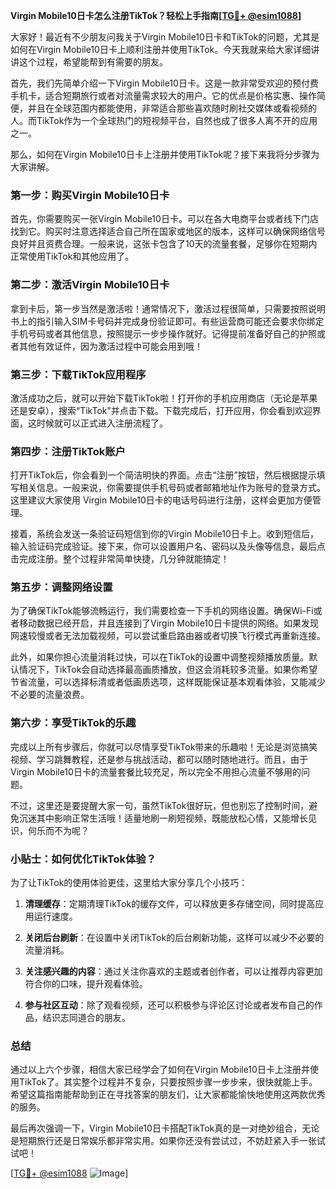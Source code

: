 **Virgin Mobile10日卡怎么注册TikTok？轻松上手指南[[TG💪+ @esim1088](https://t.me/s/esim1088)]**

大家好！最近有不少朋友问我关于Virgin Mobile10日卡和TikTok的问题，尤其是如何在Virgin Mobile10日卡上顺利注册并使用TikTok。今天我就来给大家详细讲讲这个过程，希望能帮到有需要的朋友。

首先，我们先简单介绍一下Virgin Mobile10日卡。这是一款非常受欢迎的预付费手机卡，适合短期旅行或者对流量需求较大的用户。它的优点是价格实惠、操作简便，并且在全球范围内都能使用，非常适合那些喜欢随时刷社交媒体或看视频的人。而TikTok作为一个全球热门的短视频平台，自然也成了很多人离不开的应用之一。

那么，如何在Virgin Mobile10日卡上注册并使用TikTok呢？接下来我将分步骤为大家讲解。

### 第一步：购买Virgin Mobile10日卡

首先，你需要购买一张Virgin Mobile10日卡。可以在各大电商平台或者线下门店找到它。购买时注意选择适合自己所在国家或地区的版本，这样可以确保网络信号良好并且资费合理。一般来说，这张卡包含了10天的流量套餐，足够你在短期内正常使用TikTok和其他应用了。

### 第二步：激活Virgin Mobile10日卡

拿到卡后，第一步当然是激活啦！通常情况下，激活过程很简单，只需要按照说明书上的指引输入SIM卡号码并完成身份验证即可。有些运营商可能还会要求你绑定手机号码或者其他信息，按照提示一步步操作就好。记得提前准备好自己的护照或者其他有效证件，因为激活过程中可能会用到哦！

### 第三步：下载TikTok应用程序

激活成功之后，就可以开始下载TikTok啦！打开你的手机应用商店（无论是苹果还是安卓），搜索“TikTok”并点击下载。下载完成后，打开应用，你会看到欢迎界面，这时候就可以正式进入注册流程了。

### 第四步：注册TikTok账户

打开TikTok后，你会看到一个简洁明快的界面。点击“注册”按钮，然后根据提示填写相关信息。一般来说，你需要提供手机号码或者邮箱地址作为账号的登录方式。这里建议大家使用 Virgin Mobile10日卡的电话号码进行注册，这样会更加方便管理。

接着，系统会发送一条验证码短信到你的Virgin Mobile10日卡上。收到短信后，输入验证码完成验证。接下来，你可以设置用户名、密码以及头像等信息，最后点击完成注册。整个过程非常简单快捷，几分钟就能搞定！

### 第五步：调整网络设置

为了确保TikTok能够流畅运行，我们需要检查一下手机的网络设置。确保Wi-Fi或者移动数据已经开启，并且连接到了Virgin Mobile10日卡提供的网络。如果发现网速较慢或者无法加载视频，可以尝试重启路由器或者切换飞行模式再重新连接。

此外，如果你担心流量消耗过快，可以在TikTok的设置中调整视频播放质量。默认情况下，TikTok会自动选择最高画质播放，但这会消耗较多流量。如果你希望节省流量，可以选择标清或者低画质选项，这样既能保证基本观看体验，又能减少不必要的流量浪费。

### 第六步：享受TikTok的乐趣

完成以上所有步骤后，你就可以尽情享受TikTok带来的乐趣啦！无论是浏览搞笑视频、学习跳舞教程，还是参与挑战活动，都可以随时随地进行。而且，由于Virgin Mobile10日卡的流量套餐比较充足，所以完全不用担心流量不够用的问题。

不过，这里还是要提醒大家一句，虽然TikTok很好玩，但也别忘了控制时间，避免沉迷其中影响正常生活哦！适量地刷一刷短视频，既能放松心情，又能增长见识，何乐而不为呢？

### 小贴士：如何优化TikTok体验？

为了让TikTok的使用体验更佳，这里给大家分享几个小技巧：

1. **清理缓存**：定期清理TikTok的缓存文件，可以释放更多存储空间，同时提高应用运行速度。
   
2. **关闭后台刷新**：在设置中关闭TikTok的后台刷新功能，这样可以减少不必要的流量消耗。
   
3. **关注感兴趣的内容**：通过关注你喜欢的主题或者创作者，可以让推荐内容更加符合你的口味，提升观看体验。

4. **参与社区互动**：除了观看视频，还可以积极参与评论区讨论或者发布自己的作品，结识志同道合的朋友。

### 总结

通过以上六个步骤，相信大家已经学会了如何在Virgin Mobile10日卡上注册并使用TikTok了。其实整个过程并不复杂，只要按照步骤一步步来，很快就能上手。希望这篇指南能帮助到正在寻找答案的朋友们，让大家都能愉快地使用这两款优秀的服务。

最后再次强调一下，Virgin Mobile10日卡搭配TikTok真的是一对绝妙组合，无论是短期旅行还是日常娱乐都非常实用。如果你还没有尝试过，不妨赶紧入手一张试试吧！

[[TG💪+ @esim1088](https://t.me/s/esim1088) ![Image](https://i.postimg.cc/4NQfJmqS/Snipaste-2025-05-13-00-14-12.png)]